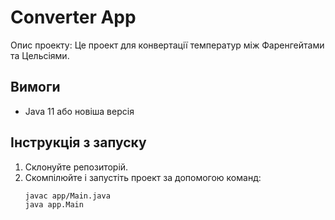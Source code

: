 # Converter App

Опис проекту: Це проект для конвертації температур між Фаренгейтами та Цельсіями.

## Вимоги

- Java 11 або новіша версія

## Інструкція з запуску

1. Склонуйте репозиторій.
2. Скомпілюйте і запустіть проект за допомогою команд:
   ```bash
   javac app/Main.java
   java app.Main
   ```
